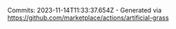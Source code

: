 Commits: 2023-11-14T11:33:37.654Z - Generated via https://github.com/marketplace/actions/artificial-grass
<br>
